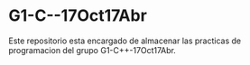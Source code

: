 # G1-C--17Oct17Abr
Este repositorio esta encargado de almacenar las practicas de programacion del grupo G1-C++-17Oct17Abr.
